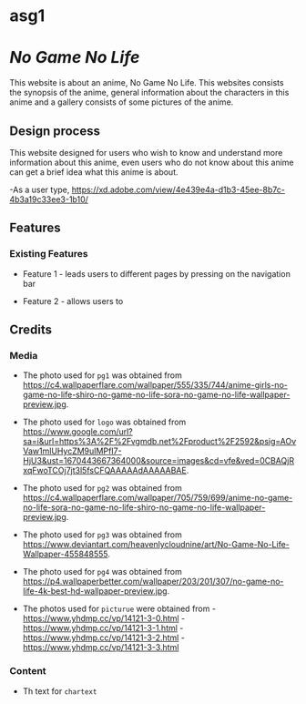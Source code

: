# asg1
# *No Game No Life*

This website is about an anime, No Game No Life. This websites consists the synopsis of the anime, general information about the characters in this anime and a gallery consists of some pictures of the anime.

## Design process
This website designed for users who wish to know and understand more information about this anime, even users who do not know about this anime can get a brief idea what this anime is about.

-As a user type, 
https://xd.adobe.com/view/4e439e4a-d1b3-45ee-8b7c-4b3a19c33ee3-1b10/

## Features

### Existing Features
- Feature 1 - leads users to different pages by pressing on the navigation bar 

- Feature 2 - allows users to 

## Credits
### Media
- The photo used for `pg1` was obtained from https://c4.wallpaperflare.com/wallpaper/555/335/744/anime-girls-no-game-no-life-shiro-no-game-no-life-sora-no-game-no-life-wallpaper-preview.jpg.

- The photo used for `logo` was obtained from https://www.google.com/url?sa=i&url=https%3A%2F%2Fvgmdb.net%2Fproduct%2F2592&psig=AOvVaw1mlUHycZM9uIMPfI7-HjU3&ust=1670443667364000&source=images&cd=vfe&ved=0CBAQjRxqFwoTCOj7jt3l5fsCFQAAAAAdAAAAABAE.

- The photo used for `pg2` was obtained from https://c4.wallpaperflare.com/wallpaper/705/759/699/anime-no-game-no-life-sora-no-game-no-life-shiro-no-game-no-life-wallpaper-preview.jpg.

- The photo used for `pg3` was obtained from https://www.deviantart.com/heavenlycloudnine/art/No-Game-No-Life-Wallpaper-455848555.

- The photo used for `pg4` was obtained from https://p4.wallpaperbetter.com/wallpaper/203/201/307/no-game-no-life-4k-best-hd-wallpaper-preview.jpg.

- The photos used for `picturue` were obtained from 
  -https://www.yhdmp.cc/vp/14121-3-0.html
  -https://www.yhdmp.cc/vp/14121-3-1.html
  -https://www.yhdmp.cc/vp/14121-3-2.html
  -https://www.yhdmp.cc/vp/14121-3-3.html

  


### Content 
- Th text for `chartext`
